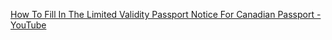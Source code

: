 [How To Fill In The Limited Validity Passport Notice For Canadian Passport - YouTube](https://www.youtube.com/watch?v=DaChzjnk0A0)
